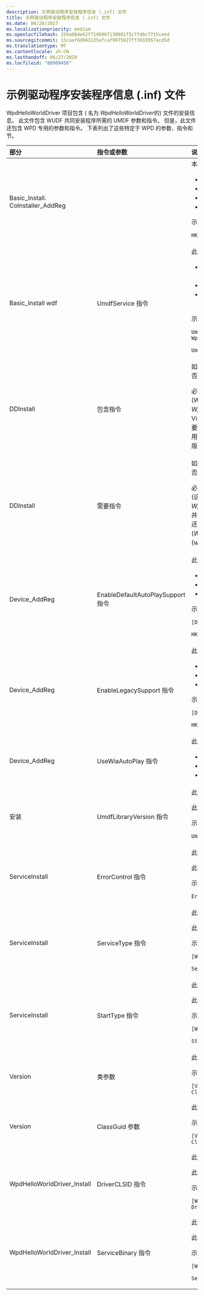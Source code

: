 ```yaml
---
description: 示例驱动程序安装程序信息 (.inf) 文件
title: 示例驱动程序安装程序信息 (.inf) 文件
ms.date: 04/20/2017
ms.localizationpriority: medium
ms.openlocfilehash: 259a084e62ff19606f130881f5c7fdbc7715ceed
ms.sourcegitcommit: 15caaf6d943135efcaf9975927ff3933957acd5d
ms.translationtype: MT
ms.contentlocale: zh-CN
ms.lasthandoff: 08/27/2020
ms.locfileid: "88969456"
---
```

# <a name="the-sample-driver-setup-information-inf-file"></a>示例驱动程序安装程序信息 (.inf) 文件


WpdHelloWorldDriver 项目包含 ( 名为 *WpdHelloWorldDriver*的) 文件的安装信息。 此文件包含 WUDF 共同安装程序所需的 UMDF 参数和指令。 但是，此文件还包含 WPD 专用的参数和指令。 下表列出了这些特定于 WPD 的参数、指令和节。

<table>
<colgroup>
<col width="33%" />
<col width="33%" />
<col width="33%" />
</colgroup>
<thead>
<tr class="header">
<th align="left">部分</th>
<th align="left">指令或参数</th>
<th align="left">说明</th>
</tr>
</thead>
<tbody>
<tr class="odd">
<td align="left">Basic_Install. CoInstaller_AddReg</td>
<td align="left"></td>
<td align="left">本部分是必需的。
<ul>
<li><em>WudfCoInstaller.dll</em> 必须作为共同安装程序列出。</li>
<li>注册表根必须是 "HKR"。</li>
<li>类型必须为0x10000。</li>
<li>注册表指令必须存在。</li>
</ul>
<p>示例：<code>[Basic_Install.CoInstallers_AddReg]</code></p>
<p><code>HKR,,CoInstallers32,0x00010000,"WUDFCoInstaller.dll"</code></p></td>
</tr>
 <tr class="even">
<td align="left">Basic_Install wdf</td>
<td align="left">UmdfService 指令</td>
<td align="left">此指令是必需的。
<ul>
<li>此指令的形式为： "UmdfService = ServiceName，ServiceInstallSection"。</li>
<li>引用的节 ( "ServiceInstallSection" ) 必须存在。</li>
<li>指定的服务名称 ( "ServiceName" ) 必须由 UmdfServiceOrder 指令使用。</li>
</ul>
<p>示例：<code>[Basic_Install.Wdf]</code></p>
<p><code>UmdfService=WpdHelloWorldDriver, WpdHelloWorldDriver_Install</code></p>
<p><code>UmdfServiceOrder=WpdHelloWorldDriver</code></p></td>
</tr>
<tr class="odd">
<td align="left">DDInstall</td>
<td align="left">包含指令</td>
<td align="left">如果驱动程序重用 MTP 类驱动程序组件，则需要此指令。 否则，不应出现此情况。
<p>必须使用适当的包含或需要指令来引用所需的系统文件。  (<em>WpdMtpDr.dll</em>、 <em>WpdMtp.dll</em>、 <em>WpdMtpUs.dll</em>、 <em>WpdConns.dll</em> (用于 windows vista) ，以及 windows Vista <em>WpdUsb.sys(或 </em> <em>)WinUsb.sys(</em> # A7。 还必须引用必要的服务文件。  (需要引用的单个服务文件 (<em>WpdUsb.sys</em> 适用于 windows Vista) 或 <em>WinUSB.sys</em> (windows 7 和更高版本) 。 ) </p></td>
</tr>
<tr class="even">
<td align="left">DDInstall</td>
<td align="left">需要指令</td>
<td align="left">如果驱动程序重用 MTP 类驱动程序组件，则需要此指令。 否则，不应出现此情况。
<p>必须使用适当的包含或需要指令来引用所需的系统文件。  (这些文件是： <em>WpdMtpDr.dll</em>、 <em>WpdMtp.dll、WpdMtpUs.dll</em>、 <em>WpdConns.dll</em> (用于 windows Vista) ，并 <em>WpdUsb.sys</em> Windows vista <em> (或)WinUsb.sys(</em> # A7。 还必须引用必要的服务文件。  (需要引用的单个服务文件 (<em>WpdUsb.sys</em> 适用于 windows Vista) 或 <em>WinUSB.sys</em> (windows 7 和更高版本) 。 ) </p></td>
</tr>
<tr class="odd">
<td align="left">Device_AddReg</td>
<td align="left">EnableDefaultAutoPlaySupport 指令</td>
<td align="left">此指令是必需的。
<ul>
<li>注册表根必须是 "HKR"。</li>
<li>类型必须为0x10001。</li>
<li>必须设置 (0 或 1) 有效的值。</li>
</ul>
<p>示例：</p>
<p><code>[Device_AddReg]</code></p>
<p><code>HKR,,"EnableDefaultAutoPlaySupport",0x10001,1</code></p></td>
</tr>
<tr class="even">
<td align="left">Device_AddReg</td>
<td align="left">EnableLegacySupport 指令</td>
<td align="left">此指令是必需的。
<ul>
<li>注册表根必须是 "HKR"。</li>
<li>类型必须为0x10001。</li>
<li>必须设置有效的 (0、1、2或 3) 的值。</li>
</ul>
<p>示例：</p>
<p><code>[Device_AddReg]</code></p>
<p><code>HKR,,"EnableLegacySupport",0x10001,1</code></p></td>
</tr>
<tr class="odd">
<td align="left">Device_AddReg</td>
<td align="left">UseWiaAutoPlay 指令</td>
<td align="left">此指令是可选的。
<ul>
<li>注册表根必须是 "HKR"。</li>
<li>类型必须为0x10001。</li>
<li>必须设置 (0 或 1) 有效的值。</li>
</ul></td>
</tr>
<tr class="even">
<td align="left">安装</td>
<td align="left">UmdfLibraryVersion 指令</td>
<td align="left">此指令是必需的。
<p>此指令的格式必须为： n。 n</p>
<p>示例：<code>[WpdHelloWorldDriver_Install]</code></p>
<p><code>UmdfLibraryVersion=1.0.0</code></p></td>
</tr>
<tr class="odd">
<td align="left">ServiceInstall</td>
<td align="left">ErrorControl 指令</td>
<td align="left">此指令是必需的。
<p>此指令必须将值指定为1。</p>
<p>示例：<code>[WUDFRD_ServiceInstall]</code></p>
<p><code>ErrorControl=1</code></p></td>
</tr>
<tr class="even">
<td align="left">ServiceInstall</td>
<td align="left">ServiceType 指令</td>
<td align="left">此指令是必需的。
<p>此指令必须将值指定为1。</p>
<p>示例：</p>
<p><code>[WUDFRD_ServiceInstall]</code></p>
<p><code>ServiceType=1</code></p></td>
</tr>
<tr class="odd">
<td align="left">ServiceInstall</td>
<td align="left">StartType 指令</td>
<td align="left">此指令是必需的。
<p>此指令必须将值指定为3。</p>
<p>示例：</p>
<p><code>[WUDFRD_ServiceInstall]</code></p>
<p><code>StartType=3</code></p></td>
</tr>
<tr class="even">
<td align="left">Version</td>
<td align="left">类参数</td>
<td align="left">此参数是必需的。 必须设置为 "WPD"。
<p>示例：</p>
<pre space="preserve"><code>[Version]
Class=WPD</code></pre></td>
</tr>
<tr class="odd">
<td align="left">Version</td>
<td align="left">ClassGuid 参数</td>
<td align="left">此参数是必需的。 必须设置为有效的 GUID。
<p>示例：</p>
<pre space="preserve"><code>[Version]
ClassGuid={EEC5AD98-8080-425f-922A-DABF3DE3F69A}</code></pre></td>
</tr>
<tr class="even">
<td align="left">WpdHelloWorldDriver_Install</td>
<td align="left">DriverCLSID 指令</td>
<td align="left">此指令是必需的。
<p>此指令必须指定一个格式正确的 GUID。</p>
<p>示例：</p>
<pre space="preserve"><code>[WpdHelloWorldDriver_Install]
DriverCLSID="{EC7445EE-BC00-4CED-AFE7-A52849F10239}"</code></pre></td>
</tr>
<tr class="odd">
<td align="left">WpdHelloWorldDriver_Install</td>
<td align="left">ServiceBinary 指令</td>
<td align="left">此指令是必需的。
<p>此指令必须指定以下格式的路径： "%12% \wudfrd.sys"</p>
<p>示例：</p>
<p><code>[WUDFRD_ServiceInstall]</code></p>
<p><code>ServiceBinary=%12%\WUDFRd.sys</code></p></td>
</tr>
</tbody>
</table>

 

 

 




